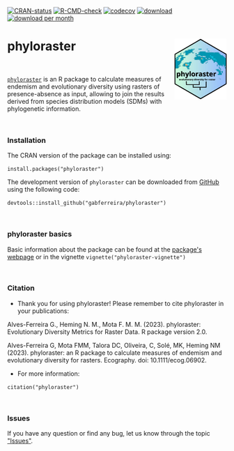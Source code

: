 <!-- badges: start -->

[![CRAN-status](https://www.r-pkg.org/badges/version/phyloraster)](https://cran.r-project.org/package=phyloraster) [![R-CMD-check](https://github.com/gabferreira/phyloraster/actions/workflows/R-CMD-check.yaml/badge.svg)](https://github.com/gabferreira/phyloraster/actions/workflows/R-CMD-check.yaml) [![codecov](https://codecov.io/gh/gabferreira/phyloraster/branch/master/graph/badge.svg)](https://app.codecov.io/gh/gabferreira/phyloraster) [![download](https://cranlogs.r-pkg.org/badges/grand-total/phyloraster?color=green)](https://cran.r-project.org/package=phyloraster) [![download per month](https://cranlogs.r-pkg.org/badges/phyloraster?color=green)](https://cran.r-project.org/package=phyloraster)

<!-- badges: end -->

# phyloraster <a href="https://gabferreira.github.io/phyloraster/"><img src="man/figures/logo.png" alt="phyloraster website" align="right" height="139"/></a>

<br>

[`phyloraster`](https://github.com/gabferreira/phyloraster) is an R package to calculate measures of endemism and evolutionary diversity using rasters of presence-absence as input, allowing to join the results derived from species distribution models (SDMs) with phylogenetic information.

<br>

### Installation

The CRAN version of the package can be installed using:

```         
install.packages("phyloraster") 
```

The development version of `phyloraster` can be downloaded from [GitHub](https://github.com/gabferreira/phyloraster) using the following code:

```         
devtools::install_github("gabferreira/phyloraster")
```

<br>

### phyloraster basics

Basic information about the package can be found at the [package's webpage](https://gabferreira.github.io/phyloraster/) or in the vignette `vignette("phyloraster-vignette")`

<br>

### Citation

-   Thank you for using phyloraster! Please remember to cite phyloraster in your publications: <br>

Alves-Ferreira G., Heming N. M., Mota F. M. M. (2023). phyloraster: Evolutionary Diversity Metrics for Raster Data. R package version 2.0.

Alves-Ferreira G, Mota FMM, Talora DC, Oliveira, C, Solé, MK, Heming NM (2023). phyloraster: an R package to calculate measures of endemism and evolutionary diversity for rasters. Ecography. doi: 10.1111/ecog.06902.

-   For more information:

```         
citation("phyloraster")
```

<br>

### Issues

If you have any question or find any bug, let us know through the topic ["Issues"](https://github.com/gabferreira/phyloraster/issues).

<br>
